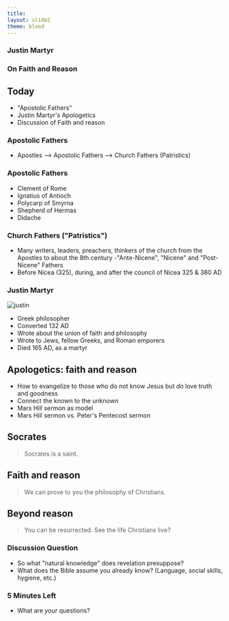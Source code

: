 ```yaml
---
title: 
layout: slide2
theme: blood
---
```


<section data-background="http://www.keithbuhler.com/images/background-morality.svg"> <!--Intro begin-->
<section data-background="http://p8.storage.canalblog.com/86/95/1164341/90654171_o.jpg"><!--Intro Splash begin-->



# Justin Martyr
# On Faith and Reason

</section> <!--Intro Splash end-->
<section>  <!--Overview Begin-->


## Today 

- "Apostolic Fathers"
- Justin Martyr's Apologetics
- Discussion of Faith and reason


</section><!--Overview end-->
</section> <!--Intro end-->


<section>  <!--Apostolic Fathers Begin-->
<section>  

### Apostolic Fathers

- Apostles --> Apostolic Fathers --> Church Fathers (Patristics)

</section><section>

### Apostolic Fathers

- Clement of Rome
- Ignatius of Antioch
- Polycarp of Smyrna
- Shepherd of Hermas
- Didache

</section><section>

### Church Fathers ("Patristics")

- Many writers, leaders, preachers, thinkers of the church from the Apostles to about the 8th century
-"Ante-Nicene", "Nicene" and "Post-Nicene" Fathers
- Before Nicea (325), during, and after the council of Nicea 325 & 380 AD

</section>
</section>  <!--Apostolic Fathers-->



<section>
<section><!--Justin Martyr's _Apology_ Begin-->

### Justin Martyr

![justin](http://www.conservapedia.com/File:Justin_Martyr.jpg)

- Greek philosopher
- Converted 132 AD
- Wrote about the union of faith and philosophy
- Wrote to Jews, fellow Greeks, and Roman emporers
- Died 165 AD, as a martyr


</section><section>

## Apologetics: faith and reason

- How to evangelize to those who do not know Jesus but _do_ love truth and goodness
- Connect the known to the unknown
- Mars Hill sermon as model
- Mars Hill sermon vs. Peter's Pentecost sermon



</section><section>

## Socrates

> Socrates is a saint. 


</section><section>

## Faith and reason

> We can prove to you the philosophy of Christians. 


</section><section>

## Beyond reason

> You can be resurrected. See the life Christians live? 


</section>
</section> <!--Justin Martyr's _Apology_-->






<section> <!--Discussion of faith and reason begin-->
<section> 

### Discussion Question

* So what "natural knowledge" does revelation presuppose? 
* What does the Bible assume you already know? (Language, social skills, hygiene, etc.)



### 5 Minutes Left

* What are _your_ questions?

</section>  
</section><!--Discussion of faith and reasonend-->
